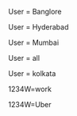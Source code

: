 User = Banglore

User = Hyderabad


User = Mumbai


User = all


User = kolkata



1234W=work




1234W=Uber
